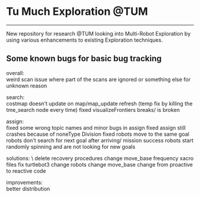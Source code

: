 # Tu Much Exploration @TUM
---
New repository for research @TUM looking into Multi-Robot Exploration by using various enhancements to existing Exploration techniques.

## Some known bugs for basic bug tracking

overall: \
weird scan issue where part of the scans are ignored or something else for unknown reason

search: \
costmap doesn't update on map/map_update refresh (temp fix by killing the tme_search node every time)
fixed visualizeFrontiers breaks/ is broken

assign: \
fixed some wrong topic names and minor bugs in assign
fixed assign still crashes because of noneType Division
fixed robots move to the same goal
robots don't search for next goal after arriving/ mission success
robots start randomly spinning and are not looking for new goals

solutions: \ 
delete recovery procedures
change move_base frequency
xacro files fix
turtlebot3 change robots
change move_base
change from proactive to reactive code

improvements: \
better distribution